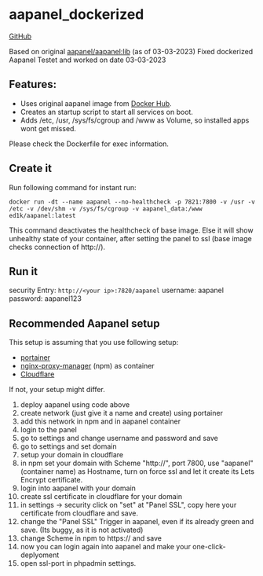 
# aapanel_dockerized

[GitHub](https://github.com/Ed1ks/aapanel_dockerized)

Based on original [aapanel/aapanel:lib](https://hub.docker.com/r/aapanel/aapanel) (as of 03-03-2023)
Fixed dockerized Aapanel
Testet and worked on date 03-03-2023

## Features:

* Uses original aapanel image from [Docker Hub](https://hub.docker.com/).
* Creates an startup script to start all services on boot.
* Adds /etc, /usr, /sys/fs/cgroup and /www as Volume, so installed apps wont get missed.

Please check the Dockerfile for exec information.

## Create it
Run following command for instant run:

`docker run -dt --name aapanel --no-healthcheck -p 7821:7800 -v /usr -v /etc -v /dev/shm -v /sys/fs/cgroup -v aapanel_data:/www ed1k/aapanel:latest`

This command deactivates the healthcheck of base image. Else it will show unhealthy state of your container, after setting the panel to ssl (base image checks connection of http://).

## Run it
security Entry: `http://<your ip>:7820/aapanel`
username: aapanel
password: aapanel123

## Recommended Aapanel setup
This setup is assuming that you use following setup:
* [portainer](https://www.portainer.io/)
* [nginx-proxy-manager](https://hub.docker.com/r/jc21/nginx-proxy-manager) (npm) as container
* [Cloudflare](https://www.cloudflare.com/)

If not, your setup might differ.
1. deploy aapanel using code above
2. create network (just give it a name and create) using portainer
3. add this network in npm and in aapanel container
4. login to the panel
5. go to settings and change username and password and save
6. go to settings and set domain
7. setup your domain in cloudflare
8. in npm set your domain with Scheme "http://", port 7800, use "aapanel" (container name) as Hostname, turn on force ssl and let it create its Lets Encrypt certificate.
9. login into aapanel with your domain
10. create ssl certificate in cloudflare for your domain
11. in settings -> security click on "set" at "Panel SSL", copy here your certificate from cloudflare and save.
12. change the "Panel SSL" Trigger in aapanel, even if its already green and save. (Its buggy, as it is not activated)
13. change Scheme in npm to https:// and save 
14. now you can login again into aapanel and make your one-click-deplyoment
15. open ssl-port in phpadmin settings.
